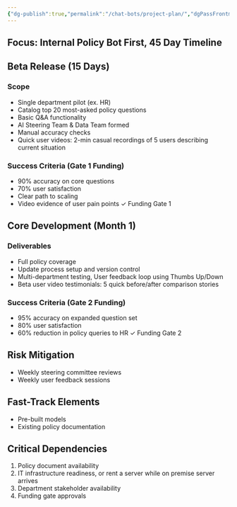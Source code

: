 ```yaml
---
{"dg-publish":true,"permalink":"/chat-bots/project-plan/","dgPassFrontmatter":true,"created":"2024-11-19T16:10:57.352-07:00","updated":"2024-11-19T20:07:45.385-07:00"}
---
```


## Focus: Internal Policy Bot First, 45 Day Timeline

## Beta Release (15 Days)
### Scope
- Single department pilot (ex. HR)
- Catalog top 20 most-asked policy questions
- Basic Q&A functionality
- AI Steering Team & Data Team formed
- Manual accuracy checks
- Quick user videos: 2-min casual recordings of 5 users describing current situation
### Success Criteria (Gate 1 Funding)
- 90% accuracy on core questions
- 70% user satisfaction
- Clear path to scaling
- Video evidence of user pain points
✓ Funding Gate 1
## Core Development (Month 1)
### Deliverables
- Full policy coverage
- Update process setup and version control
- Multi-department testing, User feedback loop using Thumbs Up/Down
- Beta user video testimonials: 5 quick before/after comparison stories
### Success Criteria (Gate 2 Funding)
- 95% accuracy on expanded question set
- 80% user satisfaction
- 60% reduction in policy queries to HR
✓ Funding Gate 2
## Risk Mitigation
- Weekly steering committee reviews
- Weekly user feedback sessions
## Fast-Track Elements
- Pre-built models
- Existing policy documentation
## Critical Dependencies
1. Policy document availability
2. IT infrastructure readiness, or rent a server while on premise server arrives
3. Department stakeholder availability
4. Funding gate approvals